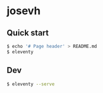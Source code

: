 # josevh

## Quick start
```bash
$ echo '# Page header' > README.md
$ eleventy
```

## Dev
```bash
$ eleventy --serve
```